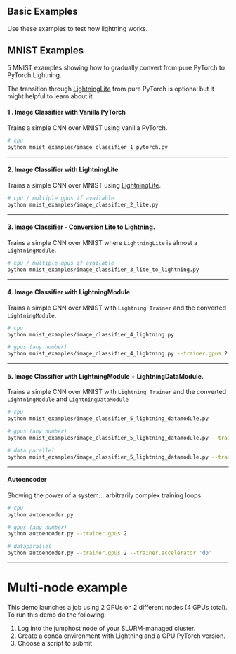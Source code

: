 ## Basic Examples

Use these examples to test how lightning works.

## MNIST Examples

5 MNIST examples showing how to gradually convert from pure PyTorch to PyTorch Lightning.

The transition through [LightningLite](https://pytorch-lightning.readthedocs.io/en/latest/starter/lightning_lite.rst) from pure PyTorch is optional but it might helpful to learn about it.

#### 1 . Image Classifier with Vanilla PyTorch

Trains a simple CNN over MNIST using vanilla PyTorch.

```bash
# cpu
python mnist_examples/image_classifier_1_pytorch.py
```

______________________________________________________________________

#### 2. Image Classifier with LightningLite

Trains a simple CNN over MNIST using [LightningLite](https://pytorch-lightning.readthedocs.io/en/latest/starter/lightning_lite.rst).

```bash
# cpu / multiple gpus if available
python mnist_examples/image_classifier_2_lite.py
```

______________________________________________________________________

#### 3. Image Classifier - Conversion Lite to Lightning.

Trains a simple CNN over MNIST where `LightningLite` is almost a `LightningModule`.

```bash
# cpu / multiple gpus if available
python mnist_examples/image_classifier_3_lite_to_lightning.py
```

______________________________________________________________________

#### 4. Image Classifier with LightningModule

Trains a simple CNN over MNIST with `Lightning Trainer` and the converted `LightningModule`.

```bash
# cpu
python mnist_examples/image_classifier_4_lightning.py

# gpus (any number)
python mnist_examples/image_classifier_4_lightning.py --trainer.gpus 2
```

______________________________________________________________________

#### 5. Image Classifier with LightningModule + LightningDataModule.

Trains a simple CNN over MNIST with `Lightning Trainer` and the converted `LightningModule` and `LightningDataModule`

```bash
# cpu
python mnist_examples/image_classifier_5_lightning_datamodule.py

# gpus (any number)
python mnist_examples/image_classifier_5_lightning_datamodule.py --trainer.gpus 2

# data parallel
python mnist_examples/image_classifier_5_lightning_datamodule.py --trainer.gpus 2 --trainer.accelerator 'dp'
```

______________________________________________________________________

#### Autoencoder

Showing the power of a system... arbitrarily complex training loops

```bash
# cpu
python autoencoder.py

# gpus (any number)
python autoencoder.py --trainer.gpus 2

# dataparallel
python autoencoder.py --trainer.gpus 2 --trainer.accelerator 'dp'
```

______________________________________________________________________

# Multi-node example

This demo launches a job using 2 GPUs on 2 different nodes (4 GPUs total).
To run this demo do the following:

1. Log into the jumphost node of your SLURM-managed cluster.
1. Create a conda environment with Lightning and a GPU PyTorch version.
1. Choose a script to submit

